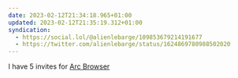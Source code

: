```yaml
---
date: 2023-02-12T21:34:18.965+01:00
updated: 2023-02-12T21:35:19.312+01:00
syndication:
  - https://social.lol/@alienlebarge/109853679214191677
  - https://twitter.com/alienlebarge/status/1624869780988502020
---
```

I have 5 invites for [Arc Browser](https://thebrowser.company/)
